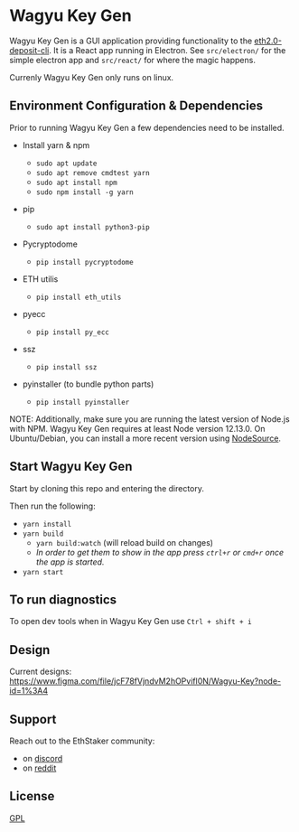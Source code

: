 # Wagyu Key Gen
Wagyu Key Gen is a GUI application providing functionality to the [eth2.0-deposit-cli](https://github.com/ethereum/eth2.0-deposit-cli). It is a React app running in Electron.  See `src/electron/` for the simple electron app and `src/react/` for where the magic happens.

Currenly Wagyu Key Gen only runs on linux.

## Environment Configuration & Dependencies
Prior to running Wagyu Key Gen a few dependencies need to be installed. 

- Install yarn & npm
    - `sudo apt update`
    - `sudo apt remove cmdtest yarn`
    - `sudo apt install npm`
    - `sudo npm install -g yarn`
- pip 
    - `sudo apt install python3-pip`
- Pycryptodome
    - `pip install pycryptodome`
- ETH utilis
    - `pip install eth_utils`
- pyecc
    - `pip install py_ecc`
- ssz
    - `pip install ssz`

- pyinstaller (to bundle python parts)
    - `pip install pyinstaller`

NOTE: Additionally, make sure you are running the latest version of Node.js with NPM. Wagyu Key Gen requires at least Node version 12.13.0. On Ubuntu/Debian, you can install a more recent version using [NodeSource](https://github.com/nodesource/distributions/blob/master/README.md).

## Start Wagyu Key Gen
Start by cloning this repo and entering the directory.

Then run the following:

 - `yarn install`
 - `yarn build`
   - `yarn build:watch` (will reload build on changes)
   - _In order to get them to show in the app press `ctrl+r` or `cmd+r` once the app is started._
 - `yarn start`

## To run diagnostics
To open dev tools when in Wagyu Key Gen use `Ctrl + shift + i`

## Design
Current designs: https://www.figma.com/file/jcF78fVjndvM2hOPvifl0N/Wagyu-Key?node-id=1%3A4

## Support
Reach out to the EthStaker community:
 - on [discord](https://invite.gg/ethstaker)
 - on [reddit](https://www.reddit.com/r/ethstaker/)

## License
[GPL](LICENSE)
